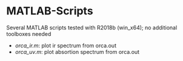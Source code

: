 # MATLAB-Scripts
Several MATLAB scripts
tested with R2018b (win_x64); no additional toolboxes needed

* _orca_ir.m_: plot ir spectrum from orca.out
* _orca_uv.m_: plot absortion spectrum from orca.out

